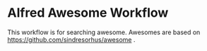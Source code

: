 # Alfred Awesome Workflow

This workflow is for searching awesome.
Awesomes are based on https://github.com/sindresorhus/awesome .